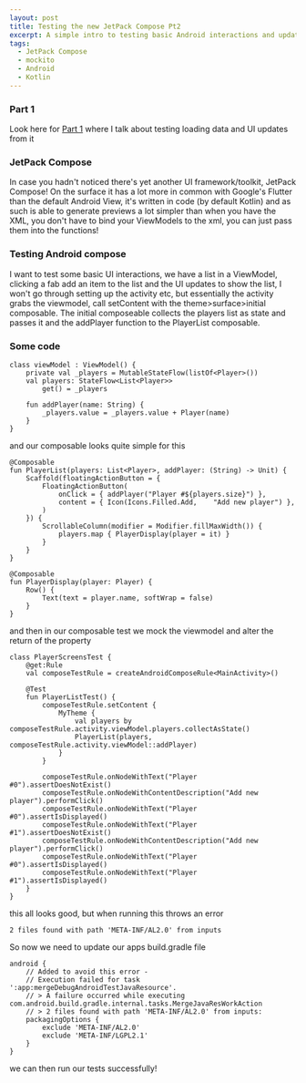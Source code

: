 ```yaml
---
layout: post
title: Testing the new JetPack Compose Pt2
excerpt: A simple intro to testing basic Android interactions and updates using mockito in JetPack compose
tags:
  - JetPack Compose
  - mockito
  - Android
  - Kotlin
---
```

### Part 1
Look here for [Part 1](/android-compose-testing/) where I talk about testing loading data and UI updates from it

### __JetPack Compose__
In case you hadn't noticed there's yet another UI framework/toolkit, JetPack Compose! On the surface it has a lot more in common with Google's Flutter than the default Android View, it's written in code (by default Kotlin) and as such is able to generate previews a lot simpler than when you have the XML, you don't have to bind your ViewModels to the xml, you can just pass them into the functions!

### __Testing Android compose__
I want to test some basic UI interactions, we have a list in a ViewModel, clicking a fab add an item to the list and the UI updates to show the list, I won't go through setting up the activity etc, but essentially the activity grabs the viewmodel, call setContent with the theme>surface>initial composable. The initial composeable collects the players list as state and passes it and the addPlayer function to the PlayerList composable.

### Some code
```
class viewModel : ViewModel() {
    private val _players = MutableStateFlow(listOf<Player>())
    val players: StateFlow<List<Player>>
        get() = _players

    fun addPlayer(name: String) {
        _players.value = _players.value + Player(name)
    }
}
```
and our composable looks quite simple for this
```
@Composable
fun PlayerList(players: List<Player>, addPlayer: (String) -> Unit) {
    Scaffold(floatingActionButton = {
        FloatingActionButton(
            onClick = { addPlayer("Player #${players.size}") },
            content = { Icon(Icons.Filled.Add,    "Add new player") },
        )
    }) {
        ScrollableColumn(modifier = Modifier.fillMaxWidth()) {
            players.map { PlayerDisplay(player = it) }
        }
    }
}

@Composable
fun PlayerDisplay(player: Player) {
    Row() {
        Text(text = player.name, softWrap = false)
    }
}
```
and then in our composable test we mock the viewmodel and alter the return of the property
```
class PlayerScreensTest {
    @get:Rule
    val composeTestRule = createAndroidComposeRule<MainActivity>()

    @Test
    fun PlayerListTest() {
        composeTestRule.setContent {
            MyTheme {
                val players by composeTestRule.activity.viewModel.players.collectAsState()
                PlayerList(players, composeTestRule.activity.viewModel::addPlayer)
            }
        }

        composeTestRule.onNodeWithText("Player #0").assertDoesNotExist()
        composeTestRule.onNodeWithContentDescription("Add new player").performClick()
        composeTestRule.onNodeWithText("Player #0").assertIsDisplayed()
        composeTestRule.onNodeWithText("Player #1").assertDoesNotExist()
        composeTestRule.onNodeWithContentDescription("Add new player").performClick()
        composeTestRule.onNodeWithText("Player #0").assertIsDisplayed()
        composeTestRule.onNodeWithText("Player #1").assertIsDisplayed()
    }
}

```
this all looks good, but when running this throws an error
```
2 files found with path 'META-INF/AL2.0' from inputs
```

So now we need to update our apps build.gradle file
```
android {
    // Added to avoid this error -
    // Execution failed for task ':app:mergeDebugAndroidTestJavaResource'.
    // > A failure occurred while executing com.android.build.gradle.internal.tasks.MergeJavaResWorkAction
    // > 2 files found with path 'META-INF/AL2.0' from inputs:
    packagingOptions {
        exclude 'META-INF/AL2.0'
        exclude 'META-INF/LGPL2.1'
    }
}
```
we can then run our tests successfully!